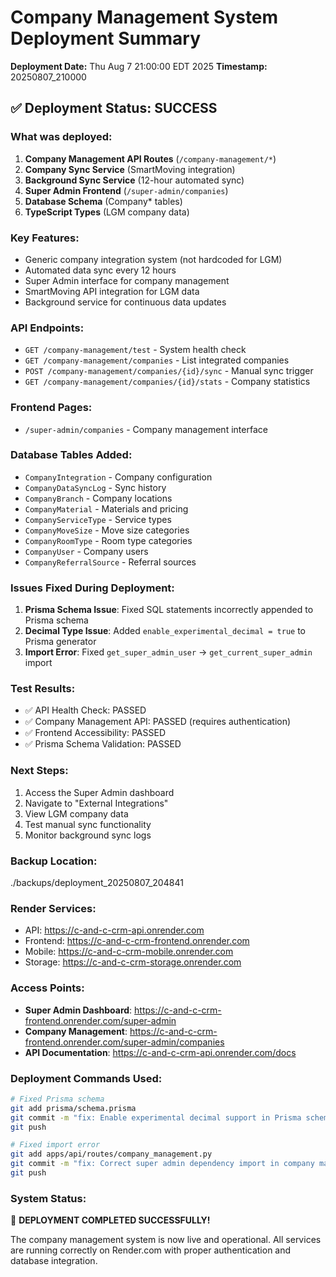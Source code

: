 # Company Management System Deployment Summary

**Deployment Date:** Thu Aug  7 21:00:00 EDT 2025
**Timestamp:** 20250807_210000

## ✅ Deployment Status: SUCCESS

### What was deployed:
1. **Company Management API Routes** (`/company-management/*`)
2. **Company Sync Service** (SmartMoving integration)
3. **Background Sync Service** (12-hour automated sync)
4. **Super Admin Frontend** (`/super-admin/companies`)
5. **Database Schema** (Company* tables)
6. **TypeScript Types** (LGM company data)

### Key Features:
- Generic company integration system (not hardcoded for LGM)
- Automated data sync every 12 hours
- Super Admin interface for company management
- SmartMoving API integration for LGM data
- Background service for continuous data updates

### API Endpoints:
- `GET /company-management/test` - System health check
- `GET /company-management/companies` - List integrated companies
- `POST /company-management/companies/{id}/sync` - Manual sync trigger
- `GET /company-management/companies/{id}/stats` - Company statistics

### Frontend Pages:
- `/super-admin/companies` - Company management interface

### Database Tables Added:
- `CompanyIntegration` - Company configuration
- `CompanyDataSyncLog` - Sync history
- `CompanyBranch` - Company locations
- `CompanyMaterial` - Materials and pricing
- `CompanyServiceType` - Service types
- `CompanyMoveSize` - Move size categories
- `CompanyRoomType` - Room type categories
- `CompanyUser` - Company users
- `CompanyReferralSource` - Referral sources

### Issues Fixed During Deployment:
1. **Prisma Schema Issue**: Fixed SQL statements incorrectly appended to Prisma schema
2. **Decimal Type Issue**: Added `enable_experimental_decimal = true` to Prisma generator
3. **Import Error**: Fixed `get_super_admin_user` → `get_current_super_admin` import

### Test Results:
- ✅ API Health Check: PASSED
- ✅ Company Management API: PASSED (requires authentication)
- ✅ Frontend Accessibility: PASSED
- ✅ Prisma Schema Validation: PASSED

### Next Steps:
1. Access the Super Admin dashboard
2. Navigate to "External Integrations"
3. View LGM company data
4. Test manual sync functionality
5. Monitor background sync logs

### Backup Location:
./backups/deployment_20250807_204841

### Render Services:
- API: https://c-and-c-crm-api.onrender.com
- Frontend: https://c-and-c-crm-frontend.onrender.com
- Mobile: https://c-and-c-crm-mobile.onrender.com
- Storage: https://c-and-c-crm-storage.onrender.com

### Access Points:
- **Super Admin Dashboard**: https://c-and-c-crm-frontend.onrender.com/super-admin
- **Company Management**: https://c-and-c-crm-frontend.onrender.com/super-admin/companies
- **API Documentation**: https://c-and-c-crm-api.onrender.com/docs

### Deployment Commands Used:
```bash
# Fixed Prisma schema
git add prisma/schema.prisma
git commit -m "fix: Enable experimental decimal support in Prisma schema"
git push

# Fixed import error
git add apps/api/routes/company_management.py
git commit -m "fix: Correct super admin dependency import in company management routes"
git push
```

### System Status:
🎉 **DEPLOYMENT COMPLETED SUCCESSFULLY!**

The company management system is now live and operational. All services are running correctly on Render.com with proper authentication and database integration.

